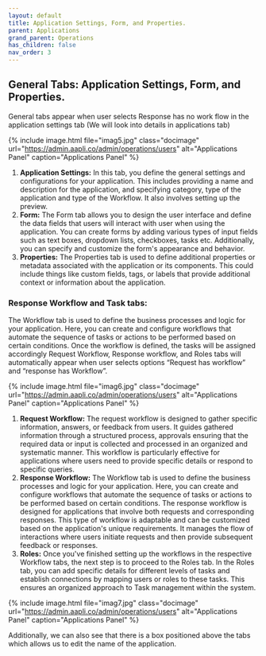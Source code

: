 ```yaml
---
layout: default
title: Application Settings, Form, and Properties. 
parent: Applications
grand_parent: Operations
has_children: false
nav_order: 3
---
```


## General Tabs: Application Settings, Form, and Properties. 

General tabs appear when user selects Response has no work flow in the application settings tab (We will look into details in applications tab) 

{% include image.html file="imag5.jpg" class="docimage" url="https://admin.aapli.co/admin/operations/users" alt="Applications Panel" caption="Applications Panel" %}

1. **Application Settings:** In this tab, you define the general settings and configurations for your application. This includes providing a name and description for the application, and specifying category, type of the application and type of the Workflow. It also involves setting up the preview. 
2. **Form:** The Form tab allows you to design the user interface and define the data fields that users will interact with user when using the application. You can create forms by adding various types of input fields such as text boxes, dropdown lists, checkboxes, tasks etc. Additionally, you can specify and customize the form's appearance and behavior.
3. **Properties:** The Properties tab is used to define additional properties or metadata associated with the application or its components. This could include things like custom fields, tags, or labels that provide additional context or information about the application.

### Response Workflow and Task tabs: 

The Workflow tab is used to define the business processes and logic for your application. Here, you can create and configure workflows that automate the sequence of tasks or actions to be performed based on certain conditions.
Once the workflow is defined, the tasks will be assigned accordingly
Request Workflow, Response workflow, and Roles tabs will automatically appear when user selects options “Request has workflow” and “response has Workflow”.

{% include image.html file="imag6.jpg" class="docimage" url="https://admin.aapli.co/admin/operations/users" alt="Applications Panel" caption="Applications Panel" %}

1. **Request Workflow:** The request workflow is designed to gather specific information, answers, or feedback from users. It guides gathered information through a structured process, approvals ensuring that the required data or input is collected and processed in an organized and systematic manner. This workflow is particularly effective for applications where users need to provide specific details or respond to specific queries.
2. **Response Workflow:** 
The Workflow tab is used to define the business processes and logic for your application. Here, you can create and configure workflows that automate the sequence of tasks or actions to be performed based on certain conditions.
The response workflow is designed for applications that involve both requests and corresponding responses. This type of workflow is adaptable and can be customized based on the application's unique requirements. It manages the flow of interactions where users initiate requests and then provide subsequent feedback or responses.
3. **Roles:** Once you've finished setting up the workflows in the respective Workflow tabs, the next step is to proceed to the Roles tab. In the Roles tab, you can add specific details for different levels of tasks and establish connections by mapping users or roles to these tasks. This ensures an organized approach to Task management within the system.

{% include image.html file="imag7.jpg" class="docimage" url="https://admin.aapli.co/admin/operations/users" alt="Applications Panel" caption="Applications Panel" %}

Additionally, we can also see that there is a box positioned above the tabs which allows us to edit the name of the application. 

